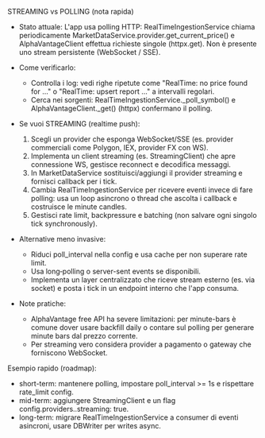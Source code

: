 STREAMING vs POLLING (nota rapida)

- Stato attuale:
  L'app usa polling HTTP: RealTimeIngestionService chiama periodicamente MarketDataService.provider.get_current_price()
  e AlphaVantageClient effettua richieste singole (httpx.get). Non è presente uno stream persistente (WebSocket / SSE).

- Come verificarlo:
  - Controlla i log: vedi righe ripetute come "RealTime: no price found for ..." o "RealTime: upsert report ..." a intervalli regolari.
  - Cerca nei sorgenti: RealTimeIngestionService._poll_symbol() e AlphaVantageClient._get() (httpx) confermano il polling.

- Se vuoi STREAMING (realtime push):
  1) Scegli un provider che esponga WebSocket/SSE (es. provider commerciali come Polygon, IEX, provider FX con WS).
  2) Implementa un client streaming (es. StreamingClient) che apre connessione WS, gestisce reconnect e decodifica messaggi.
  3) In MarketDataService sostituisci/aggiungi il provider streaming e fornisci callback per i tick.
  4) Cambia RealTimeIngestionService per ricevere eventi invece di fare polling: usa un loop asincrono o thread che ascolta i callback e costruisce le minute candles.
  5) Gestisci rate limit, backpressure e batching (non salvare ogni singolo tick synchronously).

- Alternative meno invasive:
  - Riduci poll_interval nella config e usa cache per non superare rate limit.
  - Usa long‑polling o server-sent events se disponibili.
  - Implementa un layer centralizzato che riceve stream esterno (es. via socket) e posta i tick in un endpoint interno che l'app consuma.

- Note pratiche:
  - AlphaVantage free API ha severe limitazioni: per minute-bars è comune dover usare backfill daily o contare sul polling per generare minute bars dal prezzo corrente.
  - Per streaming vero considera provider a pagamento o gateway che forniscono WebSocket.

Esempio rapido (roadmap):
- short-term: mantenere polling, impostare poll_interval >= 1s e rispettare rate_limit config.
- mid-term: aggiungere StreamingClient e un flag config.providers.<name>.streaming: true.
- long-term: migrare RealTimeIngestionService a consumer di eventi asincroni, usare DBWriter per writes async.
